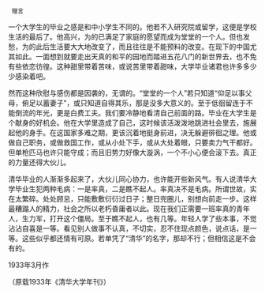      赠言 

   一个大学生的毕业之感是和中小学生不同的。他若不入研究院或留学，这便是学校生活的最后了。他高兴，为的已满足了家庭的愿望而成为堂堂的一个人。但也发愁，为的此后生活要大大地改变了，而且往往是不能预料的改变。在现下的中国尤其如此。一面想到就要走出天真的和平的园地而踏进五花八门的新世界去，也不免有些依恋彷徨。这种甜里带着苦味，或说苦里带着甜味，大学毕业诸君也许多多少少感染着吧。 

   然而这种欣慰与感伤都是因袭的，无谓的。“堂堂的一个人”若只知道“仰足以事父母，俯足以蓄妻子”，或只知道自得其乐，那是没多大意义的。至于低徊留连于不能倒流的年光，更是白费工夫。我们要冷静地看清自己前面的路。毕业在大学生是个献身的好机会。他在大学里造成了自己，这时候该活泼泼地跳进社会里去，施展起他的身手。在这国家多难之期，更该沉着地挺身前进，决无躲避徘徊之理。他或做自己职务，或做救国工作，或从小处下手，或从大处着眼，只要卖力气干都好。但单枪匹马也许只能守成；而且旧势力好像大漩涡，一个不小心便会滚下去。真正的力量还得大伙儿。 

   清华毕业的人渐渐多起来了，大伙儿同心协力，也许能开些新风气。有人说清华大学毕业生犯两种毛病：一是率真，二是瞧不起人。率真决不是毛病。所谓世故，实在太繁碎。处处顾忌，只能敷敷衍衍过日子；整日兜圈儿，别想向前走一步。这样最糟蹋人的精力，社会之所以老朽昏庸者以此。现在我们正需要一班率真的青年人，生力军，打开这个僵局。至于瞧不起人，也有几等。年轻人学了些本事，不觉沾沾自喜是一等。看见别人做事不认真，不切实，忍不住现点颜色，说点话，是一等。这些似乎都还情有可原。若单凭了“清华”的名字，那却不行；但相信这是不会有的。 

   1933年3月作 

   （原载1933年《清华大学年刊》） 

